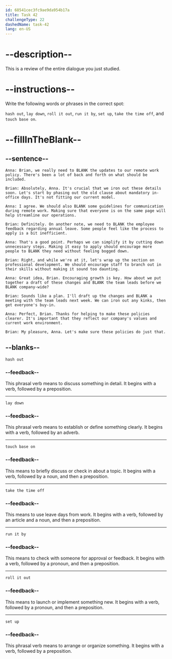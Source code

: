 ```yaml
---
id: 68541cec3fc9ae9da954b17a
title: Task 42
challengeType: 22
dashedName: task-42
lang: en-US
---
```


<!-- REVIEW -->

# --description--

This is a review of the entire dialogue you just studied.

# --instructions--

Write the following words or phrases in the correct spot:

`hash out`, `lay down`, `roll it out`, `run it by`, `set up`, `take the time off`, and `touch base on`.

# --fillInTheBlank--

## --sentence--

`Anna: Brian, we really need to BLANK the updates to our remote work policy. There's been a lot of back and forth on what should be included.`

`Brian: Absolutely, Anna. It's crucial that we iron out these details soon. Let's start by phasing out the old clause about mandatory in-office days. It's not fitting our current model.`

`Anna: I agree. We should also BLANK some guidelines for communication during remote work. Making sure that everyone is on the same page will help streamline our operations.`

`Brian: Definitely. On another note, we need to BLANK the employee feedback regarding annual leave. Some people feel like the process to apply is a bit inefficient.`

`Anna: That's a good point. Perhaps we can simplify it by cutting down unnecessary steps. Making it easy to apply should encourage more people to BLANK they need without feeling bogged down.`

`Brian: Right, and while we're at it, let's wrap up the section on professional development. We should encourage staff to branch out in their skills without making it sound too daunting.`

`Anna: Great idea, Brian. Encouraging growth is key. How about we put together a draft of these changes and BLANK the team leads before we BLANK company-wide?`

`Brian: Sounds like a plan. I'll draft up the changes and BLANK a meeting with the team leads next week. We can iron out any kinks, then get everyone's buy-in.`

`Anna: Perfect, Brian. Thanks for helping to make these policies clearer. It's important that they reflect our company's values and current work environment.`

`Brian: My pleasure, Anna. Let's make sure these policies do just that.`

## --blanks--

`hash out`

### --feedback--

This phrasal verb means to discuss something in detail. It begins with a verb, followed by a preposition.

---

`lay down`

### --feedback--

This phrasal verb means to establish or define something clearly. It begins with a verb, followed by an adverb.

---

`touch base on`

### --feedback--

This means to briefly discuss or check in about a topic. It begins with a verb, followed by a noun, and then a preposition.

---

`take the time off`

### --feedback--

This means to use leave days from work. It begins with a verb, followed by an article and a noun, and then a preposition.

---

`run it by`

### --feedback--

This means to check with someone for approval or feedback. It begins with a verb, followed by a pronoun, and then a preposition.

---

`roll it out`

### --feedback--

This means to launch or implement something new. It begins with a verb, followed by a pronoun, and then a preposition.

---

`set up`

### --feedback--

This phrasal verb means to arrange or organize something. It begins with a verb, followed by a preposition.
